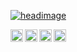 <a href="#"><img alt="headimage" src="https://media-exp1.licdn.com/dms/image/C4E16AQGcAghzV8E2aw/profile-displaybackgroundimage-shrink_350_1400/0/1516230003533?e=1668643200&v=beta&t=ZXuRQ_2yaxy_4WyTl52HKn_q6X4Gq9I6M4Q4KJ6iBHE" /></a>

<a href="https://www.linkedin.com/in/jwilliamdunn">
  <img align="left" alt="LinkedIn" width="20px" src="https://cdn.jsdelivr.net/npm/simple-icons@v3/icons/linkedin.svg#gh-light-mode-only" />
</a>
<a href="https://openprocessing.org/user/27124">
  <img align="left" alt="OpenProcessing" width="20px" src="https://cdn.jsdelivr.net/npm/simple-icons@v4/icons/processingfoundation.svg#gh-light-mode-only" />
</a>
<a href="https://stackoverflow.com/users/4843719">
  <img align="left" alt="StackOverflow" width="20px" src="https://cdn.jsdelivr.net/npm/simple-icons@v3/icons/stackoverflow.svg#gh-light-mode-only" />
</a>
<a href="https://jwilliamdunn.blogspot.com">
  <img align="left" alt="Blogger" width="20px" src="https://cdn.jsdelivr.net/npm/simple-icons@v3/icons/blogger.svg#gh-light-mode-only" />
</a>



<!--
### Hi there 👋

**jwdunn1/jwdunn1** is a ✨ _special_ ✨ repository because its `README.md` (this file) appears on your GitHub profile.

Here are some ideas to get you started:

- 🔭 I’m currently working on ...
- 🌱 I’m currently learning ...
- 👯 I’m looking to collaborate on ...
- 🤔 I’m looking for help with ...
- 💬 Ask me about ...
- 📫 How to reach me: ...
- 😄 Pronouns: ...
- ⚡ Fun fact: ...
-->
